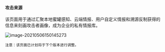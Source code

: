 #### 攻击来源

该页面用于通过汇聚本地蜜罐感知、云端情报、用户自定义情报和溯源反制获得的信息来刻画攻击者画像，成为企业的私有情报库。

![image-20210506150145273](/images/20210812135238.png)

`注意：该页面已计划将于下个版本进行调整。`